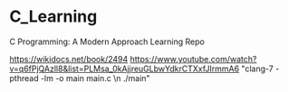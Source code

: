 # C_Learning
C Programming: A Modern Approach Learning Repo

https://wikidocs.net/book/2494
https://www.youtube.com/watch?v=q6fPjQAzll8&list=PLMsa_0kAjjreuGLbwYdkrCTXxfJIrmmA6
"clang-7 -pthread -lm -o main main.c \n ./main"

